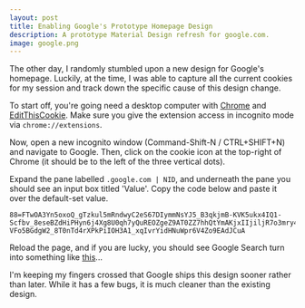 ```yaml
---
layout: post
title: Enabling Google's Prototype Homepage Design
description: A prototype Material Design refresh for google.com.
image: google.png
---
```


The other day, I randomly stumbled upon a new design for Google's homepage. Luckily, at the time, I was able to capture all the current cookies for my session and track down the specific cause of this design change.

To start off, you're going need a desktop computer with [Chrome](https://www.google.com/chrome/) and [EditThisCookie](https://chrome.google.com/webstore/detail/editthiscookie/fngmhnnpilhplaeedifhccceomclgfbg?utm_source=chrome-app-launcher-info-dialog). Make sure you give the extension access in incognito mode via `chrome://extensions`.

Now, open a new incognito window (Command-Shift-N / CTRL+SHIFT+N) and navigate to Google. Then, click on the cookie icon at the top-right of Chrome (it should be to the left of the three vertical dots).

Expand the pane labelled `.google.com | NID`, and underneath the pane you should see an input box titled 'Value'. Copy the code below and paste it over the default-set value.

```
88=FTwOA3Yn5oxoQ_gTzkul5mRndwyC2eS67DIymmNsYJ5_B3qkjmB-KVK5ukx4IQ1-Scfbv_8eseBZdHiPHyn6j4Xg8U0qh7yQuREOZgeZ9AT0ZZ7hhQtYmAKjxIIjiljR7o3mry4lnjIXExi-VFo5BGdgW2_8T0nTd4rXPkPiIOH3A1_xqIvrYidHNuWpr6V4Zo9EAdJCuA
```

Reload the page, and if you are lucky, you should see Google Search turn into something like [this](https://imgur.com/lDBidtu)...

I'm keeping my fingers crossed that Google ships this design sooner rather than later. While it has a few bugs, it is much cleaner than the existing design.
